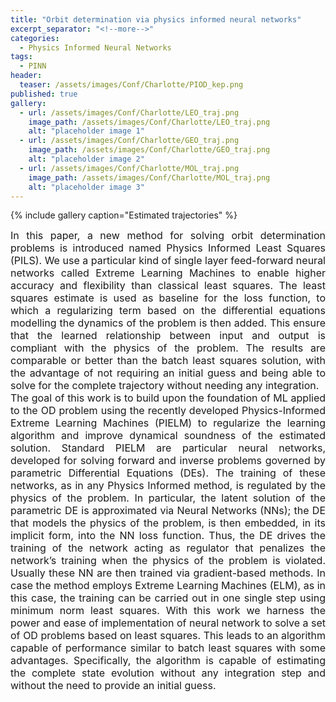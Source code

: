 ```yaml
---
title: "Orbit determination via physics informed neural networks"
excerpt_separator: "<!--more-->"
categories:
  - Physics Informed Neural Networks
tags:
  - PINN
header:
  teaser: /assets/images/Conf/Charlotte/PIOD_kep.png
published: true
gallery:
  - url: /assets/images/Conf/Charlotte/LEO_traj.png
    image_path: /assets/images/Conf/Charlotte/LEO_traj.png
    alt: "placeholder image 1"
  - url: /assets/images/Conf/Charlotte/GEO_traj.png
    image_path: /assets/images/Conf/Charlotte/GEO_traj.png
    alt: "placeholder image 2"
  - url: /assets/images/Conf/Charlotte/MOL_traj.png
    image_path: /assets/images/Conf/Charlotte/MOL_traj.png
    alt: "placeholder image 3"
---
```


{% include gallery caption="Estimated trajectories" %}

<font size="3">

<div style="text-align: justify;">In this paper, a new method for solving orbit determination problems is introduced named Physics Informed Least Squares (PILS). We use a particular kind of single layer feed-forward neural networks called Extreme Learning Machines to enable higher accuracy and flexibility than classical least squares. The least squares estimate is used as baseline for the loss function, to which a regularizing term based on the differential equations modelling the dynamics of the problem is then added. This ensure that the learned relationship between input and output is compliant with the physics of the problem. The results are comparable or better than the batch least squares solution, with the advantage of not requiring an initial guess and being able to solve for the complete trajectory without needing any integration.</div>

<!-- {% include figure image_path="/assets/images/Conf/Charlotte/LEO_traj.png" alt="" caption="Estimated trajectory for LEO" %} -->

<div style="text-align: justify;">The goal of this work is to build upon the foundation of ML applied to the OD problem using the recently developed Physics-Informed Extreme Learning Machines (PIELM) to regularize the learning algorithm and improve dynamical soundness of the estimated solution. Standard PIELM are particular neural networks, developed for solving forward and inverse problems governed by parametric Differential Equations (DEs). The training of these networks, as in any Physics Informed method, is regulated by the physics of the problem. In particular, the latent solution of the parametric DE is approximated via Neural Networks (NNs); the DE that models the physics of the problem, is then embedded, in its implicit form, into the NN loss function. Thus, the DE drives the training of the network acting as regulator that penalizes the network’s training when the physics of the problem is violated. Usually these NN are then trained via gradient-based methods. In case the method employs Extreme Learning Machines (ELM), as in this case, the training can be carried out in one single step using minimum norm least squares. With this work we harness the power and ease of implementation of neural network to solve a set of OD problems based on least squares. This leads to an algorithm capable of performance similar to batch least squares with some advantages. Specifically, the algorithm is capable of estimating the complete state evolution without any integration step and without the need to provide an initial guess.</div>

<!-- {% include figure image_path="/assets/images/Conf/Charlotte/GEO_traj.png" alt="" caption="Estimated trajectory for GEO" %} -->

<!-- {% include figure image_path="/assets/images/Conf/Charlotte/MOL_traj.png" alt="" caption="Estimated trajectory for Molniya" %} -->